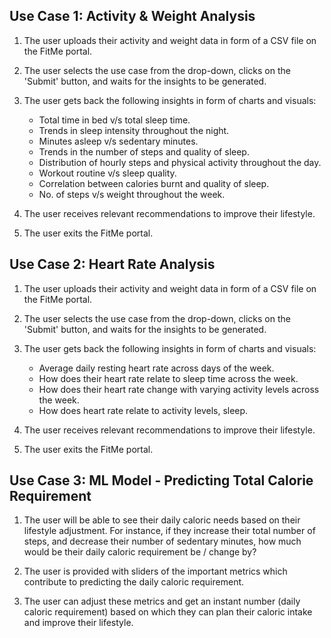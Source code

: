 ## Use Case 1: Activity & Weight Analysis

1. The user uploads their activity and weight data in form of a CSV file on the FitMe portal.

2. The user selects the use case from the drop-down, clicks on the 'Submit' button, and waits for the insights to be generated.

3. The user gets back the following insights in form of charts and visuals:
	- Total time in bed v/s total sleep time.
	- Trends in sleep intensity throughout the night.
	- Minutes asleep v/s sedentary minutes.
	- Trends in the number of steps and quality of sleep.
	- Distribution of hourly steps and physical activity throughout the day.
	- Workout routine v/s sleep quality.
	- Correlation between calories burnt and quality of sleep.
	- No. of steps v/s weight throughout the week. 

4. The user receives relevant recommendations to improve their lifestyle.
5. The user exits the FitMe portal. 
  
## Use Case 2: Heart Rate Analysis
1. The user uploads their activity and weight data in form of a CSV file on the FitMe portal.

2. The user selects the use case from the drop-down, clicks on the 'Submit' button, and waits for the insights to be generated.

3. The user gets back the following insights in form of charts and visuals:
	- Average daily resting heart rate across days of the week. 
	- How does their heart rate relate to sleep time across the week. 
	- How does their heart rate change with varying activity levels across the week.
	- How does heart rate relate to activity levels, sleep.

4. The user receives relevant recommendations to improve their lifestyle.
5. The user exits the FitMe portal. 

## Use Case 3: ML Model - Predicting Total Calorie Requirement

1. The user will be able to see their daily caloric needs based on their lifestyle adjustment. For instance, if they increase their total number of steps, and decrease their number of sedentary minutes, how much would be their daily caloric requirement be / change by?

2. The user is provided with sliders of the important metrics which contribute to predicting the daily caloric requirement. 

3. The user can adjust these metrics and get an instant number (daily caloric requirement) based on which they can plan their caloric intake and improve their lifestyle.

